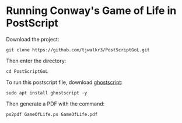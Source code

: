 # Running Conway's Game of Life in PostScript
Download the project: 

```
git clone https://github.com/tjwalkr3/PostScriptGoL.git
```

Then enter the directory: 

```
cd PostScriptGoL
```

To run this postscript file, download <a href="https://www.ghostscript.com/" target="_blank">ghostscript</a>: 

```
sudo apt install ghostscript -y
```

Then generate a PDF with the command: 

```
ps2pdf GameOfLife.ps GameOfLife.pdf
```
